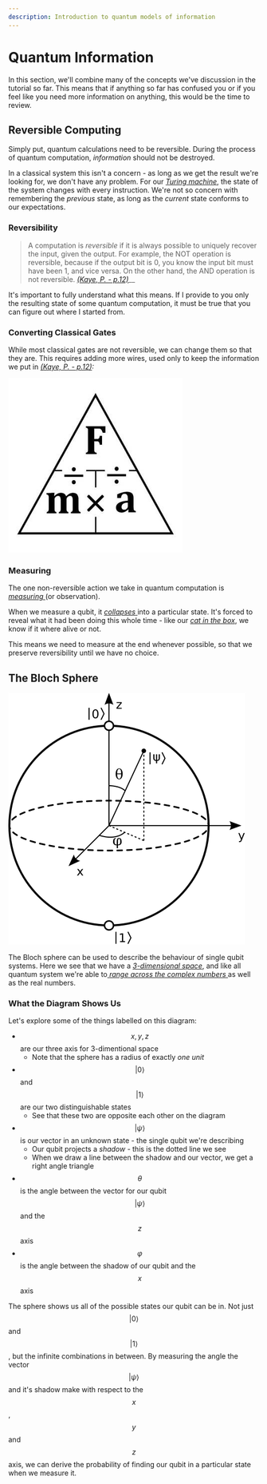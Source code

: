 ```yaml
---
description: Introduction to quantum models of information
---
```


# Quantum Information

In this section, we'll combine many of the concepts we've discussion in the tutorial so far. This means that if anything so far has confused you or if you feel like you need more information on anything, this would be the time to review.

## Reversible Computing

Simply put, quantum calculations need to be reversible. During the process of quantum computation, _information_ should not be destroyed. 

In a classical system this isn't a concern - as long as we get the result we're looking for, we don't have any problem. For our [_Turing machine_](classical-models-of-computation.md#the-turing-machine), the state of the system changes with every instruction. We're not so concern with remembering the _previous_ state, as long as the _current_ state conforms to our expectations.

### Reversibility

> A computation is _reversible_ if it is always possible to uniquely recover the input, given the output. For example, the NOT operation is reversible, because if the output bit is 0, you know the input bit must have been 1, and vice versa. On the other hand, the AND operation is not reversible. [_\(Kaye, P. - p.12\)_](quantum-circuit-summary/quantum-circuit-references.md#reversibility)\_\_

It's important to fully understand what this means. If I provide to you only the resulting state of some quantum computation, it must be true that you can figure out where I started from. 

### Converting Classical Gates

While most classical gates are not reversible, we can change them so that they are. This requires adding more wires, used only to keep the information we put in [_\(Kaye, P. - p.12\)_](quantum-circuit-summary/quantum-circuit-references.md#diagram-of-the-reversible-and-gate)_:_

![The reversible AND gate keeps a copy of the inputs](../.gitbook/assets/image%20%282%29.png)

### Measuring

The one non-reversible action we take in quantum computation is [_measuring_ ](../physics/quantum-mechanics.md#measuring-quantum-systems)\(or observation\).

When we measure a qubit, it [_collapses_ ](../qubits/quantum-bits.md#measuring-qubits)into a particular state. It's forced to reveal what it had been doing this whole time - like our [_cat in the box_](../physics/quantum-mechanics.md#superposition), we know if it where alive or not.

This means we need to measure at the end whenever possible, so that we preserve reversibility until we have no choice.

## The Bloch Sphere

![A diagram of the Bloch sphere](../.gitbook/assets/bloch_sphere.svg)

The Bloch sphere can be used to describe the behaviour of single qubit systems. Here we see that we have a [_3-dimensional space_](../linear-algebra/space-dimension-and-span.md#space), and like all quantum system we're able to[ _range across the complex numbers_ ](../physics/quantum-mechanics.md#quantum-vectors)as well as the real numbers.

### What the Diagram Shows Us

Let's explore some of the things labelled on this diagram:

* $$x, y , z$$ are our three axis for 3-dimentional space
  * Note that the sphere has a radius of exactly _one unit_ 
* $$|0\rangle$$ and $$|1\rangle$$ are our two distinguishable states
  * See that these two are opposite each other on the diagram
* $$|\psi\rangle$$ is our vector in an unknown state - the single qubit we're describing
  * Our qubit projects a _shadow_ - this is the dotted line we see
  * When we draw a line between the shadow and our vector, we get a right angle triangle
* $$\theta$$ is the angle between the vector for our qubit $$|\psi\rangle$$ and the $$z$$ axis
* $$\varphi$$ is the angle between the shadow of our qubit and the $$x$$ axis

The sphere shows us all of the possible states our qubit can be in. Not just $$|0\rangle$$and $$|1\rangle$$, but the infinite combinations in between. By measuring the angle the vector $$|\psi\rangle$$ and it's shadow make with respect to the $$x$$, $$y$$and $$z$$ axis, we can derive the probability of finding our qubit in a particular state when we measure it.

